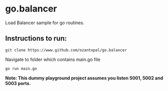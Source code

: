 # go.balancer
Load Balancer sample for go routines.

## Instructions to run:

`git clone https://www.github.com/ozantopal/go.balancer`

Navigate to folder which contains main.go file

` go run main.go `

**Note: This dummy playground project assumes you listen 5001, 5002 and 5003 ports.**
